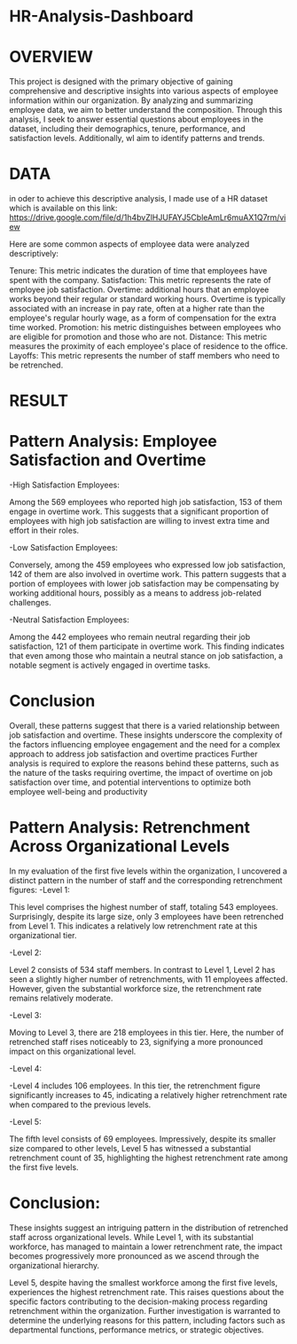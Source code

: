 # HR-Analysis-Dashboard
# OVERVIEW
This project is designed with the primary objective of gaining comprehensive and descriptive insights into various aspects of employee information within our organization. 
By analyzing and summarizing employee data, we aim to better understand the composition.
Through this analysis, I seek to answer essential questions about employees in the dataset, including their demographics, tenure, performance, and satisfaction levels. 
Additionally, wI aim to identify patterns and trends.

# DATA
in oder to achieve this descriptive analysis, I made use of a HR dataset which is available on this link: https://drive.google.com/file/d/1h4bvZlHJUFAYJ5CbleAmLr6muAX1Q7rm/view

Here are some common aspects of employee data were analyzed descriptively:

Tenure: This metric indicates the duration of time that employees have spent with the company.
Satisfaction: This metric represents the rate of employee job satisfaction.
Overtime: additional hours that an employee works beyond their regular or standard working hours. Overtime is typically associated with an increase in pay rate, often at a higher 
          rate than the employee's regular hourly wage, as a form of compensation for the extra time worked.
Promotion: his metric distinguishes between employees who are eligible for promotion and those who are not.
Distance: This metric measures the proximity of each employee's place of residence to the office.
Layoffs: This metric represents the number of staff members who need to be retrenched.

# RESULT
# Pattern Analysis: Employee Satisfaction and Overtime
-High Satisfaction Employees:

Among the 569 employees who reported high job satisfaction, 153 of them engage in overtime work. This suggests that a significant proportion of employees with high job satisfaction
are willing to invest extra time and effort in their roles.

-Low Satisfaction Employees:

Conversely, among the 459 employees who expressed low job satisfaction, 142 of them are also involved in overtime work. This pattern suggests that a portion of employees with lower job
satisfaction may be compensating by working additional hours, possibly as a means to address job-related challenges.

-Neutral Satisfaction Employees:

Among the 442 employees who remain neutral regarding their job satisfaction, 121 of them participate in overtime work. This finding indicates that even among those who maintain a neutral
stance on job satisfaction, a notable segment is actively engaged in overtime tasks.

# Conclusion
Overall, these patterns suggest that there is a varied relationship between job satisfaction and overtime. These insights underscore the complexity of the factors influencing employee 
engagement and the need for a complex approach to address job satisfaction and overtime practices
Further analysis is required to explore the reasons behind these patterns, such as the nature of the tasks requiring overtime, the impact of overtime on job satisfaction over time,
and potential interventions to optimize both employee well-being and productivity


# Pattern Analysis: Retrenchment Across Organizational Levels
In my evaluation of the first five levels within the organization, I uncovered a distinct pattern in the number of staff and the corresponding retrenchment figures:
-Level 1:

This level comprises the highest number of staff, totaling 543 employees.
Surprisingly, despite its large size, only 3 employees have been retrenched from Level 1. This indicates a relatively low retrenchment rate at this organizational tier.

-Level 2:

Level 2 consists of 534 staff members.
In contrast to Level 1, Level 2 has seen a slightly higher number of retrenchments, with 11 employees affected. However, given the substantial workforce size, the retrenchment
rate remains relatively moderate.

-Level 3:

Moving to Level 3, there are 218 employees in this tier.
Here, the number of retrenched staff rises noticeably to 23, signifying a more pronounced impact on this organizational level.

-Level 4:

-Level 4 includes 106 employees.
In this tier, the retrenchment figure significantly increases to 45, indicating a relatively higher retrenchment rate when compared to the previous levels.

-Level 5:

The fifth level consists of 69 employees.
Impressively, despite its smaller size compared to other levels, Level 5 has witnessed a substantial retrenchment count of 35, highlighting the highest retrenchment rate among the
first five levels.

# Conclusion:
These insights suggest an intriguing pattern in the distribution of retrenched staff across organizational levels. While Level 1, with its substantial workforce, has managed to
maintain a lower retrenchment rate, the impact becomes progressively more pronounced as we ascend through the organizational hierarchy.

Level 5, despite having the smallest workforce among the first five levels, experiences the highest retrenchment rate. This raises questions about the specific factors contributing
to the decision-making process regarding retrenchment within the organization. Further investigation is warranted to determine the underlying reasons for this pattern, including
factors such as departmental functions, performance metrics, or strategic objectives. 
